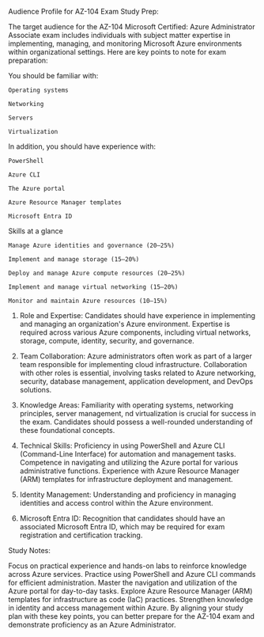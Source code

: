Audience Profile for AZ-104 Exam Study Prep:

The target audience for the AZ-104 Microsoft Certified: Azure Administrator Associate exam includes individuals with subject matter expertise in implementing, managing, and monitoring Microsoft Azure environments within organizational settings. Here are key points to note for exam preparation:

You should be familiar with:

    Operating systems

    Networking

    Servers

    Virtualization

In addition, you should have experience with:

    PowerShell

    Azure CLI

    The Azure portal

    Azure Resource Manager templates

    Microsoft Entra ID

Skills at a glance

    Manage Azure identities and governance (20–25%)
    
    Implement and manage storage (15–20%)
    
    Deploy and manage Azure compute resources (20–25%)
    
    Implement and manage virtual networking (15–20%)
    
    Monitor and maintain Azure resources (10–15%)


1. Role and Expertise:
    Candidates should have experience in implementing and managing an organization's Azure environment.
    Expertise is required across various Azure components, including virtual networks, storage, compute, identity, security, and governance.
2. Team Collaboration:
Azure administrators often work as part of a larger team responsible for implementing cloud infrastructure.
Collaboration with other roles is essential, involving tasks related to Azure networking, security, database management, application development, and DevOps solutions.

3. Knowledge Areas:
Familiarity with operating systems, networking principles, server management, nd virtualization is crucial for success in the exam.
Candidates should possess a well-rounded understanding of these foundational concepts.
4. Technical Skills:
Proficiency in using PowerShell and Azure CLI (Command-Line Interface) for automation and management tasks.
Competence in navigating and utilizing the Azure portal for various administrative functions.
Experience with Azure Resource Manager (ARM) templates for infrastructure deployment and management.
5. Identity Management:
Understanding and proficiency in managing identities and access control within the Azure environment.
6. Microsoft Entra ID:
Recognition that candidates should have an associated Microsoft Entra ID, which may be required for exam registration and certification tracking.

Study Notes:

Focus on practical experience and hands-on labs to reinforce knowledge across Azure services.
Practice using PowerShell and Azure CLI commands for efficient administration.
Master the navigation and utilization of the Azure portal for day-to-day tasks.
Explore Azure Resource Manager (ARM) templates for infrastructure as code (IaC) practices.
Strengthen knowledge in identity and access management within Azure.
By aligning your study plan with these key points, you can better prepare for the AZ-104 exam and demonstrate proficiency as an Azure Administrator.